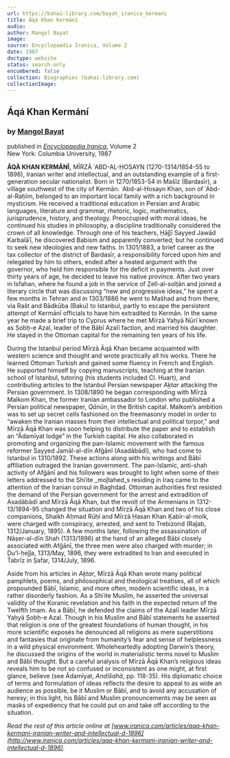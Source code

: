 ```yaml
---
url: https://bahai-library.com/bayat_iranica_kermani
title: Áqá Khan Kermání
audio: 
author: Mangol Bayat
image: 
source: Encyclopaedia Iranica, Volume 2
date: 1987
doctype: website
status: search-only
encumbered: false
collection: Biographies (bahai-library.com)
collectionImage: 
---
```



## Áqá Khan Kermání

### by [Mangol Bayat](https://bahai-library.com/author/Mangol+Bayat)

published in [_Encyclopaedia Iranica_](https://bahai-library.com/series/Encyclopaedia%20Iranica), Volume 2  
New York: Columbia University, 1987


**ĀQĀ KHAN KERMĀNĪ,** MĪRZĀ ʿABD-AL-ḤOSAYN (1270-1314/1854-55 to 1896), Iranian writer and intellectual, and an outstanding example of a first-generation secular nationalist. Born in 1270/1853-54 in Mašīz (Bardasīr), a village southwest of the city of Kermān. ʿAbd-al-Ḥosayn Khan, son of ʿAbd-al-Raḥīm, belonged to an important local family with a rich background in mysticism. He received a traditional education in Persian and Arabic languages, literature and grammar, rhetoric, logic, mathematics, jurisprudence, history, and theology. Preoccupied with moral ideas, he continued his studies in philosophy, a discipline traditionally considered the crown of all knowledge. Through one of his teachers, Ḥāǰǰī Sayyed Jawād Karbalāʾī, he discovered Babism and apparently converted; but he continued to seek new ideologies and new faiths. In 1301/1883, a brief career as the tax collector of the district of Bardasīr, a responsibility forced upon him and relegated by him to others, ended after a heated argument with the governor, who held him responsible for the deficit in payments. Just over thirty years of age, he decided to leave his native province. After two years in Isfahan, where he found a job in the service of Ẓell-al-solṭān and joined a literary circle that was discussing “new and progressive ideas,” he spent a few months in Tehran and in 1303/1886 he went to Mašhad and from there, via Rašt and Bādkūba (Baku) to Istanbul, partly to escape the persistent attempt of Kermānī officials to have him extradited to Kermān. In the same year he made a brief trip to Cyprus where he met Mīrzā Yaḥyā Nūrī known as Ṣobḥ-e Azal, leader of the Bābī Azalī faction, and married his daughter. He stayed in the Ottoman capital for the remaining ten years of his life.

During the Istanbul period Mīrzā Āqā Khan became acquainted with western science and thought and wrote practically all his works. There he learned Ottoman Turkish and gained some fluency in French and English. He supported himself by copying manuscripts, teaching at the Iranian school of Istanbul, tutoring (his students included Cl. Huart), and contributing articles to the Istanbul Persian newspaper _Aḵtar_ attacking the Persian government. In 1308/1890 he began corresponding with Mīrzā Malkom Khan, the former Iranian ambassador to London who published a Persian political newspaper, _Qānūn_, in the British capital. Malkom’s ambition was to set up secret cells fashioned on the freemasonry model in order to “awaken the Iranian masses from their intellectual and political torpor,” and Mīrzā Āqā Khan was soon helping to distribute the paper and to establish an “Ādamīyat lodge” in the Turkish capital. He also collaborated in promoting and organizing the pan-Islamic movement with the famous reformer Sayyed Jamāl-al-dīn Afḡānī (Asadābādī), who had come to Istanbul in 1310/1892. These actions along with his writings and Bābī affiliation outraged the Iranian government. The pan-Islamic, anti-shah activity of Afḡānī and his followers was brought to light when some of their letters addressed to the Shiʿite _moǰtahed_s residing in Iraq came to the attention of the Iranian consul in Baghdad. Ottoman authorities first resisted the demand of the Persian government for the arrest and extradition of Asadābādī and Mīrzā Āqā Khan, but the revolt of the Armenians in 1312-13/1894-95 changed the situation and Mīrzā Āqā Khan and two of his close companions, Shaikh Aḥmad Rūḥī and Mīrzā Ḥasan Khan Ḵabīr-al-molk, were charged with conspiracy, arrested, and sent to Trebizond (Raǰab, 1312/January, 1895). A few months later, following the assassination of Nāṣer-al-dīn Shah (1313/1896) at the hand of an alleged Bābī closely associated with Afḡānī, the three men were also charged with murder; in Ḏu’l-ḥeǰǰa, 1313/May, 1896, they were extradited to Iran and executed in Tabrīz in Ṣafar, 1314/July, 1896.

Aside from his articles in _Aḵtar_, Mīrzā Āqā Khan wrote many political pamphlets, poems, and philosophical and theological treatises, all of which propounded Bābī, Islamic, and more often, modern scientific ideas, in a rather disorderly fashion. As a Shiʿite Muslim, he asserted the universal validity of the Koranic revelation and his faith in the expected return of the Twelfth Imam. As a Bābī, he defended the claims of the Azalī leader Mīrzā Yaḥyā Ṣobḥ-e Azal. Though in his Muslim and Bābī statements he asserted that religion is one of the greatest foundations of human thought, in his more scientific exposés he denounced all religions as mere superstitions and fantasies that originate from humanity’s fear and sense of helplessness in a wild physical environment. Wholeheartedly adopting Darwin’s theory, he discussed the origins of the world in materialistic terms novel to Muslim and Bābī thought. But a careful analysis of Mīrzā Āqā Khan’s religious ideas reveals him to be not so confused or inconsistent as one might, at first glance, believe (see Ādamīyat, _Andīšahā_, pp. 118-35). His diplomatic choice of terms and formulation of ideas reflects the desire to appeal to as wide an audience as possible, be it Muslim or Bābī, and to avoid any accusation of heresy; in this light, his Bābī and Muslim pronouncements may be seen as masks of expediency that he could put on and take off according to the situation.

  
_Read the rest of this article online at [www.iranica.com/articles/aqa-khan-kermani-iranian-writer-and-intellectual-d-1896](http://www.iranica.com/articles/aqa-khan-kermani-iranian-writer-and-intellectual-d-1896)._